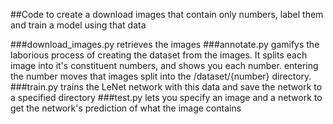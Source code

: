 ##Code to create a download images that contain only numbers, label them and train a model using that data

###download_images.py retrieves the images
###annotate.py gamifys the laborious process of creating the dataset from the images. It splits each image into it's constituent numbers, and shows you each number. entering the number moves that images split into the /dataset/{number} directory.
###train.py trains the LeNet network with this data and save the network to a specified directory
###test.py lets you specify an image and a network to get the network's prediction of what the image contains
